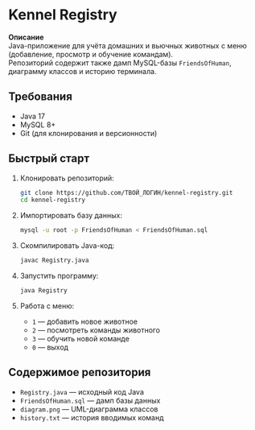 # Kennel Registry

**Описание**  
Java-приложение для учёта домашних и вьючных животных с меню (добавление, просмотр и обучение командам).  
Репозиторий содержит также дамп MySQL-базы `FriendsOfHuman`, диаграмму классов и историю терминала.

## Требования

- Java 17
- MySQL 8+
- Git (для клонирования и версионности)

## Быстрый старт

1. Клонировать репозиторий:  
   ```bash
   git clone https://github.com/ТВОЙ_ЛОГИН/kennel-registry.git
   cd kennel-registry
   ```

2. Импортировать базу данных:  
   ```bash
   mysql -u root -p FriendsOfHuman < FriendsOfHuman.sql
   ```

3. Скомпилировать Java-код:  
   ```bash
   javac Registry.java
   ```

4. Запустить программу:  
   ```bash
   java Registry
   ```

5. Работа с меню:  
   - `1` — добавить новое животное  
   - `2` — посмотреть команды животного  
   - `3` — обучить новой команде  
   - `0` — выход

## Содержимое репозитория

- `Registry.java` — исходный код Java  
- `FriendsOfHuman.sql` — дамп базы данных  
- `diagram.png` — UML-диаграмма классов  
- `history.txt` — история вводимых команд
